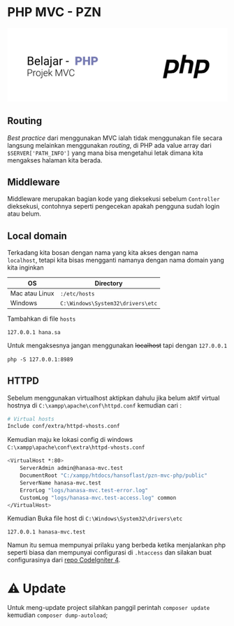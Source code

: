 # PHP MVC - PZN

![mvc php](imgs/mvc.png)

## Routing

*Best practice* dari menggunakan MVC ialah tidak menggunakan file secara langsung melainkan menggunakan *routing*, di PHP ada value array dari `$SERVER['PATH_INFO']` yang mana bisa mengetahui letak dimana kita mengakses halaman kita berada.

## Middleware

Middleware merupakan bagian kode yang dieksekusi sebelum `Controller` dieksekusi, contohnya seperti pengecekan apakah pengguna sudah login atau belum.

## Local domain

Terkadang kita bosan dengan nama yang kita akses dengan nama `localhost`, tetapi kita bisas mengganti namanya dengan nama domain yang kita inginkan

|OS|Directory|
|---|-------|
|Mac atau Linux| `:/etc/hosts`|
|Windows | `C:\Windows\System32\drivers\etc`|

Tambahkan di file `hosts`

```plain text
127.0.0.1 hana.sa
```

Untuk mengaksesnya jangan menggunakan ~~localhost~~ tapi dengan `127.0.0.1`

`php -S 127.0.0.1:8989`

## HTTPD

Sebelum menggunakan virtualhost aktipkan dahulu jika belum aktif virtual hostnya di `C:\xampp\apache\conf\httpd.conf` kemudian cari :

```bash
# Virtual hosts
Include conf/extra/httpd-vhosts.conf
```

Kemudian maju ke lokasi config di windows `C:\xampp\apache\conf\extra\httpd-vhosts.conf`

```bash
<VirtualHost *:80>
    ServerAdmin admin@hanasa-mvc.test
    DocumentRoot "C:/xampp/htdocs/hansoflast/pzn-mvc-php/public"
    ServerName hanasa-mvc.test
    ErrorLog "logs/hanasa-mvc.test-error.log"
    CustomLog "logs/hanasa-mvc.test-access.log" common
</VirtualHost>
```

Kemudian Buka file host di `C:\Windows\System32\drivers\etc`

```plain text
127.0.0.1 hanasa-mvc.test
```

Namun itu semua mempunyai prilaku yang berbeda ketika menjalankan php seperti biasa dan mempunyai configurasi di `.htaccess` dan silakan buat configurasinya dari [repo CodeIgniter 4](https://github.com/codeigniter4/CodeIgniter4/blob/v4.1.3/public/.htaccess).

# ⚠ Update

Untuk meng-update project silahkan panggil perintah `composer update` kemudian `composer dump-autoload`;
